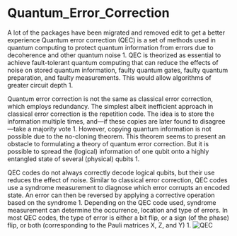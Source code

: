 # Quantum_Error_Correction

A lot of the packages have been migrated and removed edit to get a better experience
Quantum error correction (QEC) is a set of methods used in quantum computing to protect quantum information from errors due to decoherence and other quantum noise 1. 
QEC is theorized as essential to achieve fault-tolerant quantum computing that can reduce the effects of noise on stored quantum information, faulty quantum gates, faulty quantum preparation, and faulty measurements. 
This would allow algorithms of greater circuit depth 1.

Quantum error correction is not the same as classical error correction, which employs redundancy. The simplest albeit inefficient approach in classical error correction is the repetition code. The idea is to store the information multiple times, and—if these copies are later found to disagree—take a majority vote 1. However, copying quantum information is not possible due to the no-cloning theorem. 
This theorem seems to present an obstacle to formulating a theory of quantum error correction. But it is possible to spread the (logical) information of one qubit onto a highly entangled state of several (physical) qubits 1.

QEC codes do not always correctly decode logical qubits, but their use reduces the effect of noise. Similar to classical error correction, QEC codes use a syndrome measurement to diagnose which error corrupts an encoded state. 
An error can then be reversed by applying a corrective operation based on the syndrome 1. Depending on the QEC code used, syndrome measurement can determine the occurrence, location and type of errors. 
In most QEC codes, the type of error is either a bit flip, or a sign (of the phase) flip, or both (corresponding to the Pauli matrices X, Z, and Y) 1.
![QEC](https://github.com/DarkStarStrix/Quantum_Error_Correction/assets/108637439/72cf493f-6230-485c-8e56-f4024eb4c989)
